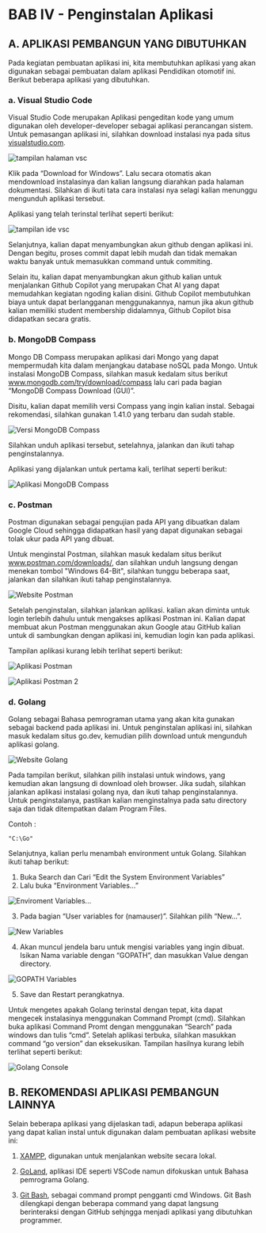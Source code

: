 # BAB IV - Penginstalan Aplikasi

## A.	APLIKASI PEMBANGUN YANG DIBUTUHKAN
Pada kegiatan pembuatan aplikasi ini, kita membutuhkan aplikasi yang akan digunakan sebagai pembuatan dalam aplikasi Pendidikan otomotif ini. Berikut beberapa aplikasi yang dibutuhkan.
### a.	Visual Studio Code
Visual Studio Code merupakan Aplikasi pengeditan kode yang umum digunakan oleh developer-developer sebagai aplikasi perancangan sistem. Untuk pemasangan aplikasi ini, silahkan download instalasi nya pada situs [visualstudio.com](code.visualstudio.com).

![tampilan halaman vsc](./img/tutorial/sub_vsc%20(2).png)

Klik pada “Download for Windows”. Lalu secara otomatis akan mendownload instalasinya dan kalian langsung diarahkan pada halaman dokumentasi. Silahkan di ikuti tata cara instalasi nya selagi kalian menunggu mengunduh aplikasi tersebut.

Aplikasi yang telah terinstal terlihat seperti berikut:

![tampilan ide vsc](./img/tutorial/sub_vsc%20(1).png)

Selanjutnya, kalian dapat menyambungkan akun github dengan aplikasi ini. Dengan begitu, proses commit dapat lebih mudah dan tidak memakan waktu banyak untuk memasukkan command untuk commiting.

Selain itu, kalian dapat menyambungkan akun github kalian untuk menjalankan Github Copilot yang merupakan Chat AI yang dapat memudahkan kegiatan ngoding kalian disini. Github Copilot membutuhkan biaya untuk dapat berlangganan menggunakannya, namun jika akun github kalian memiliki student membership didalamnya, Github Copilot bisa didapatkan secara gratis.


### b. MongoDB Compass

Mongo DB Compass merupakan aplikasi dari Mongo yang dapat mempermudah kita dalam menjangkau database noSQL pada Mongo. Untuk instalasi MongoDB Compass, silahkan masuk kedalam situs berikut www.mongodb.com/try/download/compass lalu cari pada bagian “MongoDB Compass Download (GUI)”.

Disitu, kalian dapat memilih versi Compass yang ingin kalian instal. Sebagai rekomendasi, silahkan gunakan 1.41.0 yang terbaru dan sudah stable.

![Versi MongoDB Compass](/img/tutorial/sub_mongo%20(1).png)

Silahkan unduh aplikasi tersebut, setelahnya, jalankan dan ikuti tahap penginstalannya.

Aplikasi yang dijalankan untuk pertama kali, terlihat seperti berikut:

![Aplikasi MongoDB Compass](./img/tutorial/sub_mongo%20(3).png)

### c.	Postman
Postman digunakan sebagai pengujian pada API yang dibuatkan dalam Google Cloud sehingga didapatkan hasil yang dapat digunakan sebagai tolak ukur pada API yang dibuat.

Untuk menginstal Postman, silahkan masuk kedalam situs berikut www.postman.com/downloads/, dan silahkan unduh langsung dengan menekan tombol "Windows 64-Bit", silahkan tunggu beberapa saat, jalankan dan silahkan ikuti tahap penginstalannya.

![Website Postman](./img/tutorial/sub_postman%20(1).png)

Setelah penginstalan, silahkan jalankan aplikasi. kalian akan diminta untuk login terlebih dahulu untuk mengakses aplikasi Postman ini. Kalian dapat membuat akun Postman menggunakan akun Google atau GitHub kalian untuk di sambungkan dengan aplikasi ini, kemudian login kan pada aplikasi.

Tampilan aplikasi kurang lebih terlihat seperti berikut:

![Aplikasi Postman](./img/tutorial/sub_postman%20(4).png)

![Aplikasi Postman 2](./img/tutorial/sub_postman%20(3).png)

### d.	Golang
Golang sebagai Bahasa pemrograman utama yang akan kita gunakan sebagai backend pada aplikasi ini. Untuk penginstalan aplikasi ini, silahkan masuk kedalam situs go.dev, kemudian pilih download untuk mengunduh aplikasi golang.

![Website Golang](./img/tutorial/sub_golang%20(4).png)

Pada tampilan berikut, silahkan pilih instalasi untuk windows, yang kemudian akan langsung di download oleh browser. Jika sudah, silahkan jalankan aplikasi instalasi golang nya, dan ikuti tahap penginstalannya. Untuk penginstalanya, pastikan kalian menginstalnya pada satu directory saja dan tidak ditempatkan dalam Program Files.

Contoh :
```
"C:\Go"
```
Selanjutnya, kalian perlu menambah environment untuk Golang. Silahkan ikuti tahap berikut:
1.	Buka Search dan Cari “Edit the System Environment Variables”
2.	Lalu buka “Environment Variables…”

![Enviroment Variables...](./img/tutorial/sub_golang%20(1).png)

3.	Pada bagian “User variables for (namauser)”. Silahkan pilih “New…”.

![New Variables](./img/tutorial/sub_golang%20(2).png)

4.	Akan muncul jendela baru untuk mengisi variables yang ingin dibuat. Isikan Nama variable dengan “GOPATH”, dan masukkan Value dengan directory.

![GOPATH Variables](./img/tutorial/sub_golang%20(3).png)

5. Save dan Restart perangkatnya.

Untuk mengetes apakah Golang terinstal dengan tepat, kita dapat mengecek instalasinya menggunakan Command Prompt (cmd). Silahkan buka aplikasi Command Promt dengan menggunakan “Search” pada windows dan tulis “cmd”. Setelah aplikasi terbuka, silahkan masukkan command “go version” dan eksekusikan. Tampilan hasilnya kurang lebih terlihat seperti berikut:

![Golang Console](./img/tutorial/golang_console.png)

## B.	REKOMENDASI APLIKASI PEMBANGUN LAINNYA
Selain beberapa aplikasi yang dijelaskan tadi, adapun beberapa aplikasi yang dapat kalian instal untuk digunakan dalam pembuatan aplikasi website ini:

1.	[XAMPP](https://www.apachefriends.org/download.html), digunakan untuk menjalankan website secara lokal.

2.	[GoLand](https://www.jetbrains.com/go/), aplikasi IDE seperti VSCode namun difokuskan untuk Bahasa pemrograma Golang.

3.	[Git Bash](https://www.git-scm.com/downloads), sebagai command prompt pengganti cmd Windows. Git Bash dilengkapi dengan beberapa command yang dapat langsung berinteraksi dengan GitHub sehjngga menjadi aplikasi yang dibutuhkan programmer.

